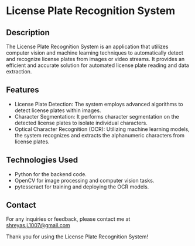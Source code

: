 # License Plate Recognition System

## Description
The License Plate Recognition System is an application that utilizes computer vision and machine learning techniques to automatically detect and recognize license plates from images or video streams. It provides an efficient and accurate solution for automated license plate reading and data extraction.


## Features
- License Plate Detection: The system employs advanced algorithms to detect license plates within images.
- Character Segmentation: It performs character segmentation on the detected license plates to isolate individual characters.
- Optical Character Recognition (OCR): Utilizing machine learning models, the system recognizes and extracts the alphanumeric characters from license plates.


## Technologies Used
- Python for the backend code.
- OpenCV for image processing and computer vision tasks.
- pytesseract for training and deploying the OCR models.


## Contact
For any inquiries or feedback, please contact me at shreyas.j.1007@gmail.com

Thank you for using the License Plate Recognition System!
